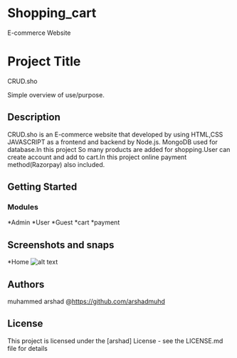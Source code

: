 # Shopping_cart
E-commerce Website
# Project Title
CRUD.sho

Simple overview of use/purpose.

## Description

CRUD.sho is an E-commerce website that developed by using HTML,CSS JAVASCRIPT as a frontend and backend by Node.js. MongoDB used for database.In this project So many products are added for shopping.User can create account and add to cart.In this project online payment method(Razorpay) also included. 

## Getting Started

### Modules

*Admin
*User
*Guest
*cart
*payment

## Screenshots and snaps

*Home
![alt text](https://media-exp1.licdn.com/dms/image/C4D22AQFMwefMIKxjng/feedshare-shrink_800/0/1632666468518?e=1646870400&v=beta&t=uxFEZkfj4Z4TNqF08P3RQYAl5zGOIc49k4wNsC4U-Ww)

## Authors

muhammed arshad
@https://github.com/arshadmuhd


## License

This project is licensed under the [arshad] License - see the LICENSE.md file for details


